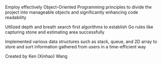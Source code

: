 Employ effectively Object-Oriented Programming principles to divide the project into manageable objects and significantly enhancing code readability

Utilized depth and breath search first algorithms to establish Go rules like capturing stone and estimating area successfully

Implemented various data structures such as stack, queue, and 2D array to store and sort information gathered from users in a time-efficient way

Created by Ken (Xinhao) Wang
